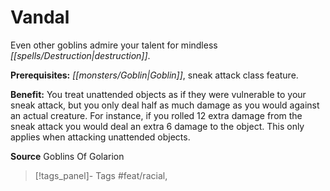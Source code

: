 ﻿---
cssclass: [feats]

---
# Vandal

Even other goblins admire your talent for mindless _[[spells/Destruction|destruction]]_.

**Prerequisites:** _[[monsters/Goblin|Goblin]]_, sneak attack class feature.

**Benefit:** You treat unattended objects as if they were vulnerable to your sneak attack, but you only deal half as much damage as you would against an actual creature. For instance, if you rolled 12 extra damage from the sneak attack you would deal an extra 6 damage to the object. This only applies when attacking unattended objects.

**Source** Goblins Of Golarion
>[!tags_panel]- Tags
> #feat/racial, 